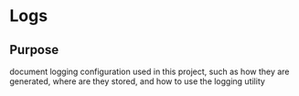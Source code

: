 # Logs

## Purpose
document logging configuration used in this project, such as how they are generated, where are they stored,
and how to use the logging utility

